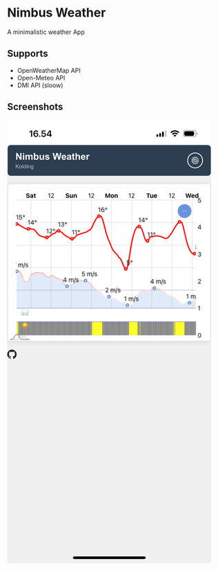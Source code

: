 # Nimbus Weather

A minimalistic weather App

## Supports

- OpenWeatherMap API
- Open-Meteo API
- DMI API (sloow)

## Screenshots

![Main screen](img/screenshot1.png)
